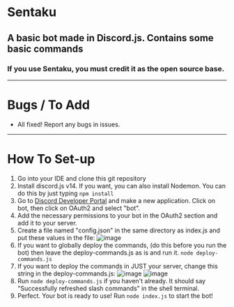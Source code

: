 # Sentaku
## A basic bot made in Discord.js. Contains some basic commands
### If you use Sentaku, you must credit it as the open source base.
---
# Bugs / To Add
-  All fixed! Report any bugs in issues.
---
# How To Set-up
1. Go into your IDE and clone this git repository
2. Install discord.js v14. If you want, you can also install Nodemon. You can do this by just typing `npm install`
3. Go to [Discord Developer Portal](https://discord.com/developers/applications) and make a new application. Click on bot, then click on OAuth2 and select "bot".
4. Add the necessary permissions to your bot in the OAuth2 section and add it to your server.
5. Create a file named "config.json" in the same directory as index.js and put these values in the file:
![image](https://github.com/dumprr/Sentaku/assets/140656627/4e496457-035d-4e14-b336-b0fff66195d4)
6. If you want to globally deploy the commands, (do this before you run the bot) then leave the deploy-commands.js as is and run it. `node deploy-commands.js`
7. If you want to deploy the commands in JUST your server, change this string in the deploy-commands.js:
![image](https://github.com/dumprr/Sentaku/assets/140656627/f026dc03-7891-4004-8daf-f1bd6e12e3fd)
![image](https://github.com/dumprr/Sentaku/assets/140656627/b08827c6-4331-4301-9fa7-94aafcb72bb8)
8. Run `node deploy-commands.js` if you haven't already. It should say "Successfully refreshed slash commands" in the shell terminal.
9. Perfect. Your bot is ready to use! Run `node index.js` to start the bot!


